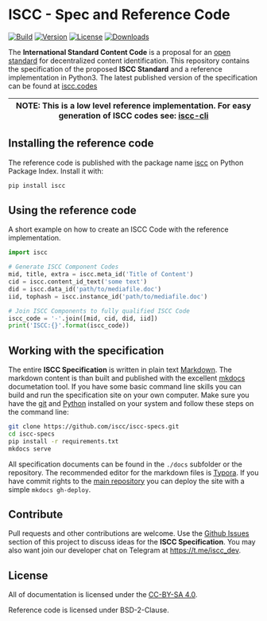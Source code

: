 # ISCC - Spec and Reference Code

[![Build](https://travis-ci.org/iscc/iscc-specs.svg?branch=master)](https://travis-ci.org/iscc/iscc-specs)
[![Version](https://img.shields.io/pypi/v/iscc.svg)](https://pypi.python.org/pypi/iscc/)
[![License](https://img.shields.io/pypi/l/iscc.svg)](https://pypi.python.org/pypi/iscc/)
[![Downloads](https://pepy.tech/badge/iscc)](https://pepi.tech/project/iscc)

The **International Standard Content Code** is a proposal for an [open standard](https://en.wikipedia.org/wiki/Open_standard) for decentralized content identification. This repository contains the specification of the proposed **ISCC Standard** and a reference implementation in Python3. The latest published version of the specification can be found at [iscc.codes](https://iscc.codes)

| NOTE: This is a low level reference implementation. For easy generation of ISCC codes see: [iscc-cli](https://github.com/iscc/iscc-cli) |
| --- |

## Installing the reference code

The reference code is published with the package name [iscc](https://pypi.python.org/pypi/iscc) on Python Package Index. Install it with:

``` bash
pip install iscc
```

## Using the reference code

A short example on how to create an ISCC Code with the reference implementation.

``` python
import iscc

# Generate ISCC Component Codes
mid, title, extra = iscc.meta_id('Title of Content')
cid = iscc.content_id_text('some text')
did = iscc.data_id('path/to/mediafile.doc')
iid, tophash = iscc.instance_id('path/to/mediafile.doc')

# Join ISCC Components to fully qualified ISCC Code
iscc_code = '-'.join([mid, cid, did, iid])
print('ISCC:{}'.format(iscc_code))
```

## Working with the specification

The entire **ISCC Specification** is written in plain text [Markdown](https://en.wikipedia.org/wiki/Markdown). The markdown content is than built and published with the excellent [mkdocs](http://www.mkdocs.org/) documetation tool. If you have some basic command line skills you can build and run the specification site on your own computer. Make sure you have the [git](https://git-scm.com/) and [Python](https://www.python.org/) installed on your system and follow these steps on the command line:

``` bash
git clone https://github.com/iscc/iscc-specs.git
cd iscc-specs
pip install -r requirements.txt
mkdocs serve
```

All specification documents can be found in the `./docs` subfolder or the repository. The recommended editor for the markdown files is [Typora](https://typora.io/). If you have commit rights to the [main repository](https://github.com/iscc/iscc-specs) you can deploy the site with a simple `mkdocs gh-deploy`.

## Contribute

Pull requests and other contributions are welcome. Use the [Github Issues](https://github.com/iscc/iscc-specs/issues) section of this project to discuss ideas for the **ISCC Specification**. You may also want  join our developer chat on Telegram at <https://t.me/iscc_dev>.

## License

All of documentation is licensed under the [CC-BY-SA 4.0](https://creativecommons.org/licenses/by-sa/4.0/).

Reference code is licensed under BSD-2-Clause.
